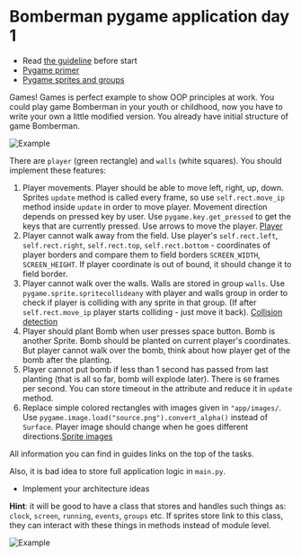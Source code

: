 # Bomberman pygame application day 1

- Read [the guideline](https://github.com/mate-academy/py-task-guideline/blob/main/README.md) before start
- [Pygame primer](https://realpython.com/pygame-a-primer/)
- [Pygame sprites and groups](https://kidscancode.org/blog/2016/08/pygame_1-2_working-with-sprites/)

Games! Games is perfect example to show OOP principles at work.
You could play game Bomberman in your youth or childhood, now
you have to write your own a little modified version.
You already have initial structure of game Bomberman.

![Example](https://user-images.githubusercontent.com/80070761/153867128-3e78f7d2-1231-46f2-8e8a-af35caa03e24.png)

There are `player` (green rectangle) and `walls` (white squares).
You should implement these features:
1. Player movements. Player should be able to move left, right, up, down.
Sprites `update` method is called every frame, so use `self.rect.move_ip`
method inside `update` in order to move player. Movement direction depends
on pressed key by user. Use `pygame.key.get_pressed` to get the keys that are
currently pressed. Use arrows to move the player. [Player](https://realpython.com/pygame-a-primer/#sprites)
2. Player cannot walk away from the field. Use player's `self.rect.left`,
`self.rect.right`, `self.rect.top`, `self.rect.bottom` - coordinates of player
borders and compare them to field borders `SCREEN_WIDTH`, `SCREEN_HEIGHT`.
If player coordinate is out of bound, it should change it to field border.
3. Player cannot walk over the walls. Walls are stored in group `walls`.
Use `pygame.sprite.spritecollideany` with player and walls group in order
to check if player is colliding with any sprite in that group. (If after 
`self.rect.move_ip` player starts colliding - just move it back). [Collision detection](https://realpython.com/pygame-a-primer/#collision-detection)
4. Player should plant Bomb when user presses space button. Bomb is another
Sprite. Bomb should be planted on current player's coordinates. But player
cannot walk over the bomb, think about how player get of the bomb after the
planting.
5. Player cannot put bomb if less than 1 second has passed from last planting 
(that is all so far, bomb will explode later). There is `60` frames per second.
You can store timeout in the attribute and reduce it in `update` method.
6. Replace simple colored rectangles with images given in `"app/images/`. Use
`pygame.image.load("source.png").convert_alpha()` instead of `Surface`. Player
image should change when he goes different directions.[Sprite images](https://realpython.com/pygame-a-primer/#sprite-images)

All information you can find in guides links on the top of the tasks.

Also, it is bad idea to store full application logic in `main.py`. 
- Implement your architecture ideas

**Hint**: it will be good to have a class that stores and handles 
such things as: `clock`, `screen`, `running`, `events`, `groups` etc.
If sprites store link to this class, they can interact with these
things in methods instead of module level.

![Example](https://user-images.githubusercontent.com/80070761/153866858-de575692-0b47-4a29-97cd-4326fde4dbb0.gif)

